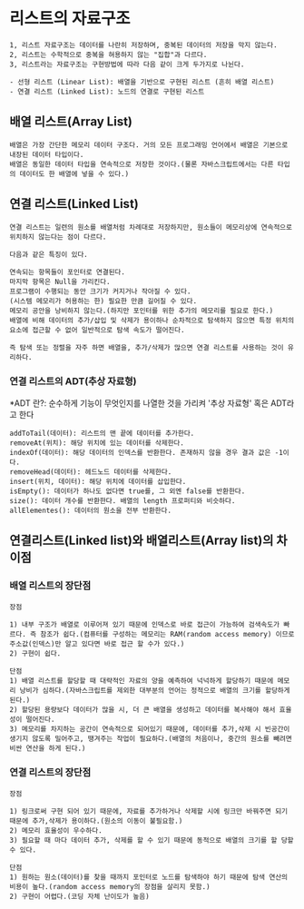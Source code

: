 # 리스트의 자료구조
    1, 리스트 자료구조는 데이터를 나란히 저장하며, 중복된 데이터의 저장을 막지 않는다.
    2, 리스트는 수학적으로 중복을 혀용하지 않는 "집합"과 다르다.
    3, 리스트라는 자료구조는 구현방법에 따라 다음 같이 크게 두가지로 나뉜다.
    
    - 선형 리스트 (Linear List): 배열을 기반으로 구현된 리스트 (흔히 배열 리스트)
    - 연결 리스트 (Linked List): 노드의 연결로 구현된 리스트

## 배열 리스트(Array List)
    배열은 가장 간단한 메모리 데이터 구조다. 거의 모든 프로그래밍 언어에서 배열은 기본으로 내장된 데이터 타입이다.
    배열은 동일한 데이터 타입을 연속적으로 저장한 것이다.(물론 자바스크립트에서는 다른 타입의 데이터도 한 배열에 넣을 수 있다.)

## 연결 리스트(Linked List)
    연결 리스트는 일련의 원소를 배열처럼 차례대로 저장하지만, 원소들이 메모리상에 연속적으로 위치하지 않는다는 점이 다르다.

    다음과 같은 특징이 있다.

    연속되는 항목들이 포인터로 연결된다.
    마지막 항목은 Null을 가리킨다.
    프로그램이 수행되는 동안 크기가 커지거나 작아질 수 있다.
    (시스템 메모리가 허용하는 한) 필요한 만큼 길어질 수 있다.
    메모리 공안을 낭비하지 않는다.(하지만 포인터를 위한 추가의 메모리를 필요로 한다.)
    배열에 비해 데이터의 추가/삽입 및 삭제가 용이하나 순차적으로 탐색하지 않으면 특정 위치의 요소에 접근할 수 없어 일반적으로 탐색 속도가 떨어진다.

    즉 탐색 또는 정렬을 자주 하면 배열을, 추가/삭제가 많으면 연결 리스트를 사용하는 것이 유리하다. 

### 연결 리스트의 ADT(추상 자료형)
*ADT 란?:  순수하게 기능이 무엇인지를 나열한 것을 가리켜 '추상 자료형' 혹은 ADT라고 한다

    addToTail(데이터): 리스트의 맨 끝에 데이터를 추가한다.
    removeAt(위치): 해당 위치에 있는 데이터를 삭제한다.
    indexOf(데이터): 해당 데이터의 인덱스를 반환한다. 존재하지 않을 경우 결과 값은 -1이다.
    removeHead(데이터): 헤드노드 데이터를 삭제한다.
    insert(위치, 데이터): 해당 위치에 데이터를 삽입한다.
    isEmpty(): 데이터가 하나도 없다면 true를, 그 외엔 false를 반환한다.
    size(): 데이터 개수를 반환한다. 배열의 length 프로퍼티와 비슷하다.
    allElementes(): 데이터의 원소을 전부 반환한다.

## 연결리스트(Linked list)와 배열리스트(Array list)의 차이점

### 배열 리스트의 장단점
    장점
    
    1) 내부 구조가 배열로 이루어져 있기 때문에 인덱스로 바로 접근이 가능하여 검색속도가 빠르다. 즉 참조가 쉽다.(컴퓨터를 구성하는 메모리는 RAM(random access memory) 이므로 주소값(인덱스)만 알고 있다면 바로 접근 할 수가 있다.)
    2) 구현이 쉽다.
    
    단점
    1) 배열 리스트를 할당할 때 대략적인 자료의 양을 예측하여 넉넉하게 할당하기 때문에 메모리 낭비가 심하다.(자바스크립트를 제외한 대부분의 언어는 정적으로 배열의 크기를 할당하게 된다.)
    2) 할당된 용량보다 데이터가 많을 시, 더 큰 배열을 생성하고 데이터를 복사해야 해서 효율성이 떨어진다.
    3) 메모리를 차지하는 공간이 연속적으로 되어있기 때문에, 데이터를 추가,삭제 시 빈공간이 생기지 않도록 밀어주고, 땡겨주는 작업이 필요하다.(배열의 처음이나, 중간의 원소를 빼려면 비싼 연산을 하게 된다.)

### 연결 리스트의 장단점
    장점
    
    1) 링크로써 구현 되어 있기 때문에, 자료를 추가하거나 삭제할 시에 링크만 바꿔주면 되기 때문에 추가,삭제가 용이하다.(원소의 이동이 불필요함.)
    2) 메모리 효율성이 우수하다.
    3) 필요할 때 마다 데이터 추가, 삭제를 할 수 있기 때문에 동적으로 배열의 크기를 할 당할 수 있다.

    단점
    1) 원하는 원소(데이터)를 찾을 때까지 포인터로 노드를 탐색하야 하기 때문에 탐색 연산의 비용이 높다.(random access memory의 장점을 살리지 못함.)
    2) 구현이 어렵다.(코딩 자체 난이도가 높음)
